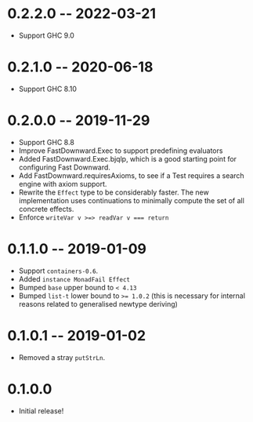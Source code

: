 # 0.2.2.0 -- 2022-03-21

* Support GHC 9.0

# 0.2.1.0 -- 2020-06-18

* Support GHC 8.10

# 0.2.0.0 -- 2019-11-29

* Support GHC 8.8
* Improve FastDownward.Exec to support predefining evaluators
* Added FastDownward.Exec.bjqlp, which is a good starting point for configuring
  Fast Downward.
* Add FastDownward.requiresAxioms, to see if a Test requires a search engine
  with axiom support.
* Rewrite the `Effect` type to be considerably faster. The new implementation
  uses continuations to minimally compute the set of all concrete effects.
* Enforce `writeVar v >=> readVar v === return`

# 0.1.1.0 -- 2019-01-09

* Support `containers-0.6`.
* Added `instance MonadFail Effect`
* Bumped `base` upper bound to `< 4.13`
* Bumped `list-t` lower bound to `>= 1.0.2` (this is necessary for internal
  reasons related to generalised newtype deriving)

# 0.1.0.1 -- 2019-01-02

* Removed a stray `putStrLn`.

# 0.1.0.0

* Initial release!
